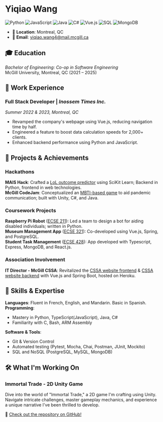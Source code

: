 # Yiqiao Wang

![Python](https://img.shields.io/badge/-Python-3776AB?logo=python&logoColor=white)
![JavaScript](https://img.shields.io/badge/-JavaScript-F7DF1E?logo=javascript&logoColor=black)
![Java](https://img.shields.io/badge/-Java-007396?logo=java)
![C#](https://img.shields.io/badge/-C%23-239120?logo=c-sharp)
![Vue.js](https://img.shields.io/badge/-Vue.js-4FC08D?logo=vue.js&logoColor=white)
![SQL](https://img.shields.io/badge/-SQL-4479A1?logo=postgresql)
![MongoDB](https://img.shields.io/badge/-MongoDB-47A248?logo=mongodb&logoColor=white)

- 📍 **Location**: Montreal, QC  
- 📧 **Email**: [yiqiao.wang4@mail.mcgill.ca](mailto:yiqiao.wang4@mail.mcgill.ca)  

## 🎓 Education
_Bachelor of Engineering: Co-op in Software Engineering_  
McGill University, Montreal, QC (2021 – 2025)

## 💼 Work Experience

### Full Stack Developer | _Inossem Times Inc._  
_Summer 2022 & 2023, Montreal, QC_
- Revamped the company's webpage using Vue.js, reducing navigation time by half.
- Engineered a feature to boost data calculation speeds for 2,000+ clients.
- Enhanced backend performance using Python and JavaScript.

## 🚀 Projects & Achievements

### Hackathons

**MAIS Hack**: Crafted a [LoL outcome predictor](https://github.com/QCrow/Machine-Learning) using SciKit Learn; Backend in Python, frontend in web technologies.  
**McGill CodeJam**: Conceptualized an [MBTI-based game](https://github.com/Bug-Zappr/mbti-matchr-client) to aid pandemic communication; built with Unity, C#, and Java.

### Coursework Projects

**Raspberry Pi Robot** ([ECSE 211](https://github.com/QCrow/DPMF2022Team24)): Led a team to design a bot for aiding disabled individuals; written in Python.  
**Museum Management App** ([ECSE 321](https://github.com/McGill-ECSE321-Fall2022/project-group-08)): Co-developed using Vue.js, Spring, and PostgreSQL.  
**Student Task Management** ([ECSE 428](https://github.com/MihailOfficial/myScheduler)): App developed with Typescript, Express, MongoDB, and React.js.

### Association Involvement

**IT Director - McGill CSSA**: Revitalized the [CSSA website frontend](https://github.com/mcgillcssa/cssa-frontend) & [CSSA website backend](https://github.com/mcgillcssa/cssa-backend) with Vue.js and Spring Boot, hosted on Heroku.

## 🔧 Skills & Expertise

**Languages**: Fluent in French, English, and Mandarin. Basic in Spanish.  
**Programming**:
- Mastery in Python, TypeScript(JavaScript), Java, C#
- Familiarity with C, Bash, ARM Assembly

**Software & Tools**:
- Git & Version Control
- Automated testing (Pytest, Mocha, Chai, Postman, JUnit, Mockito)
- SQL and NoSQL (PostgreSQL, MySQL, MongoDB)

## 🛠 What I'm Working On

### Immortal Trade - 2D Unity Game

Dive into the world of "Immortal Trade," a 2D game I'm crafting using Unity. Navigate intricate challenges, master gameplay mechanics, and experience a unique narrative I've been thrilled to develop.

🔗 [Check out the repository on GitHub!](https://github.com/QCrow/Immortal-Trade)

